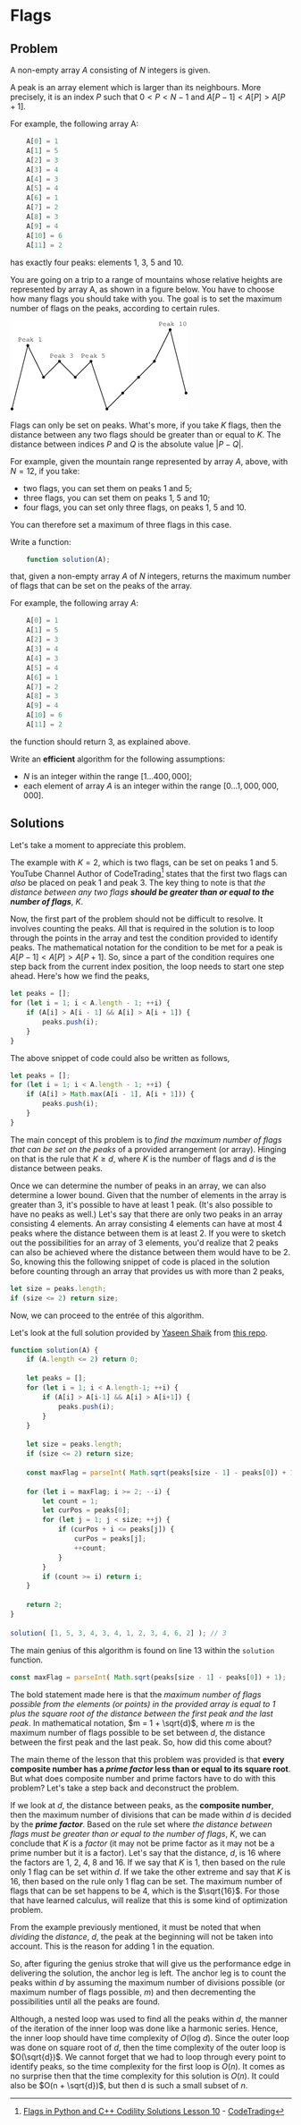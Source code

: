 # Flags

## Problem

A non-empty array $A$ consisting of $N$ integers is given.

A peak is an array element which is larger than its neighbours. More precisely, it is an index $P$ such that $0 < P < N − 1$ and $A[P − 1] < A[P] > A[P + 1]$.

For example, the following array A:

```js
    A[0] = 1
    A[1] = 5
    A[2] = 3
    A[3] = 4
    A[4] = 3
    A[5] = 4
    A[6] = 1
    A[7] = 2
    A[8] = 3
    A[9] = 4
    A[10] = 6
    A[11] = 2
```

has exactly four peaks: elements 1, 3, 5 and 10.

You are going on a trip to a range of mountains whose relative heights are represented by array A, as shown in a figure below. You have to choose how many flags you should take with you. The goal is to set the maximum number of flags on the peaks, according to certain rules.

![Flags](/.attachments/flags.png)

Flags can only be set on peaks. What's more, if you take $K$ flags, then the distance between any two flags should be greater than or equal to $K$. The distance between indices $P$ and $Q$ is the absolute value $|P − Q|$.

For example, given the mountain range represented by array $A$, above, with $N = 12$, if you take:

- two flags, you can set them on peaks 1 and 5;
- three flags, you can set them on peaks 1, 5 and 10;
- four flags, you can set only three flags, on peaks 1, 5 and 10.

You can therefore set a maximum of three flags in this case.

Write a function:

```js
    function solution(A);
```

that, given a non-empty array $A$ of $N$ integers, returns the maximum number of flags that can be set on the peaks of the array.

For example, the following array $A$:

```js
    A[0] = 1
    A[1] = 5
    A[2] = 3
    A[3] = 4
    A[4] = 3
    A[5] = 4
    A[6] = 1
    A[7] = 2
    A[8] = 3
    A[9] = 4
    A[10] = 6
    A[11] = 2
```

the function should return 3, as explained above.

Write an **efficient** algorithm for the following assumptions:

- $N$ is an integer within the range $[1 ... 400,000]$;
- each element of array $A$ is an integer within the range $[0 ... 1,000,000,000]$.

## Solutions

Let's take a moment to appreciate this problem.

The example with $K = 2$, which is two flags, can be set on peaks 1 and 5. YouTube Channel Author of CodeTrading[^1] states that the first two flags can _also_ be placed on peak 1 and peak 3. The key thing to note is that *the distance between any two flags **should be greater than or equal to the number of flags***, $K$.

Now, the first part of the problem should not be difficult to resolve. It involves counting the peaks. All that is required in the solution is to loop through the points in the array and test the condition provided to identify peaks. The mathematical notation for the condition to be met for a peak is $A[P − 1] < A[P] > A[P + 1]$. So, since a part of the condition requires one step back from the current index position, the loop needs to start one step ahead. Here's how we find the peaks,

```js
let peaks = [];
for (let i = 1; i < A.length - 1; ++i) {
    if (A[i] > A[i - 1] && A[i] > A[i + 1]) {
        peaks.push(i);
    }
}
```

The above snippet of code could also be written as follows,

```js
let peaks = [];
for (let i = 1; i < A.length - 1; ++i) {
    if (A[i] > Math.max(A[i - 1], A[i + 1])) {
        peaks.push(i);
    }
}
```

The main concept of this problem is to _find the maximum number of flags that can be set on the peaks_ of a provided arrangement (or array). Hinging on that is the rule that $K \geq d$, where $K$ is the number of flags and $d$ is the distance between peaks.

Once we can determine the number of peaks in an array, we can also determine a lower bound. Given that the number of elements in the array is greater than 3, it's possible to have at least 1 peak. (It's also possible to have no peaks as well.) Let's say that there are only two peaks in an array consisting 4 elements. An array consisting 4 elements can have at most 4 peaks where the distance between them is at least 2. If you were to sketch out the possibilities for an array of 3 elements, you'd realize that 2 peaks can also be achieved where the distance between them would have to be 2. So, knowing this the following snippet of code is placed in the solution before counting through an array that provides us with more than 2 peaks,

```js
let size = peaks.length;
if (size <= 2) return size;
```

Now, we can proceed to the entrée of this algorithm.

Let's look at the full solution provided by [Yaseen Shaik](https://github.com/yaseenshaik) from [this repo](https://github.com/yaseenshaik/codility-solutions-javascript).

```js
function solution(A) {
    if (A.length <= 2) return 0;

    let peaks = [];
    for (let i = 1; i < A.length-1; ++i) {
        if (A[i] > A[i-1] && A[i] > A[i+1]) {
            peaks.push(i);
        }
    }
    
    let size = peaks.length;
    if (size <= 2) return size;
    
    const maxFlag = parseInt( Math.sqrt(peaks[size - 1] - peaks[0]) + 1);

    for (let i = maxFlag; i >= 2; --i) {
        let count = 1;
        let curPos = peaks[0];
        for (let j = 1; j < size; ++j) {
            if (curPos + i <= peaks[j]) {
                curPos = peaks[j];
                ++count;
            }
        }
        if (count >= i) return i;
    }
    
    return 2;
}

solution( [1, 5, 3, 4, 3, 4, 1, 2, 3, 4, 6, 2] ); // 3
```

The main genius of this algorithm is found on line 13 within the `solution` function.

```js
const maxFlag = parseInt( Math.sqrt(peaks[size - 1] - peaks[0]) + 1);
```

The bold statement made here is that the _maximum number of flags possible from the elements (or points) in the provided array is equal to 1 plus the square root of the distance between the first peak and the last peak_. In mathematical notation, $m = 1 + \sqrt{d}$, where $m$ is the maximum number of flags possible to be set between $d$, the distance between the first peak and the last peak. So, how did this come about?

The main theme of the lesson that this problem was provided is that **every composite number has a _prime factor_ less than or equal to its square root**. But what does composite number and prime factors have to do with this problem? Let's take a step back and deconstruct the problem.

If we look at $d$, the distance between peaks, as the **composite number**, then the maximum number of divisions that can be made within $d$ is decided by the ***prime factor***. Based on the rule set where _the distance between flags must be greater than or equal to the number of flags_, $K$, we can conclude that $K$ is a _factor_ (it may not be prime factor as it may not be a prime number but it is a factor). Let's say that the distance, $d$, is 16 where the factors are 1, 2, 4, 8 and 16. If we say that $K$ is 1, then based on the rule only 1 flag can be set within $d$. If we take the other extreme and say that $K$ is 16, then based on the rule only 1 flag can be set. The maximum number of flags that can be set happens to be 4, which is the $\sqrt{16}$. For those that have learned calculus, will realize that this is some kind of optimization problem.

From the example previously mentioned, it must be noted that when _dividing_ the _distance_, $d$, the peak at the beginning will not be taken into account. This is the reason for adding 1 in the equation.

So, after figuring the genius stroke that will give us the performance edge in delivering the solution, the anchor leg is left. The anchor leg is to count the peaks within $d$ by assuming the maximum number of divisions possible (or maximum number of flags possible, $m$) and then decrementing the possibilities until all the peaks are found.

Although, a nested loop was used to find all the peaks within $d$, the manner of the iteration of the inner loop was done like a harmonic series. Hence, the inner loop should have time complexity of $O(\text{log }d)$. Since the outer loop was done on square root of $d$, then the time complexity of the outer loop is $O(\sqrt{d})$. We cannot forget that we had to loop through every point to identify peaks, so the time complexity for the first loop is $O(n)$. It comes as no surprise then that the time complexity for this solution is $O(n)$. It could also be $O(n + \sqrt{d})$, but then d is such a small subset of $n$.


[^1]: [Flags in Python and C++ Codility Solutions Lesson 10](https://youtu.be/6KK2eglhvdQ) - [CodeTrading](https://www.youtube.com/@CodeTradingCafe)